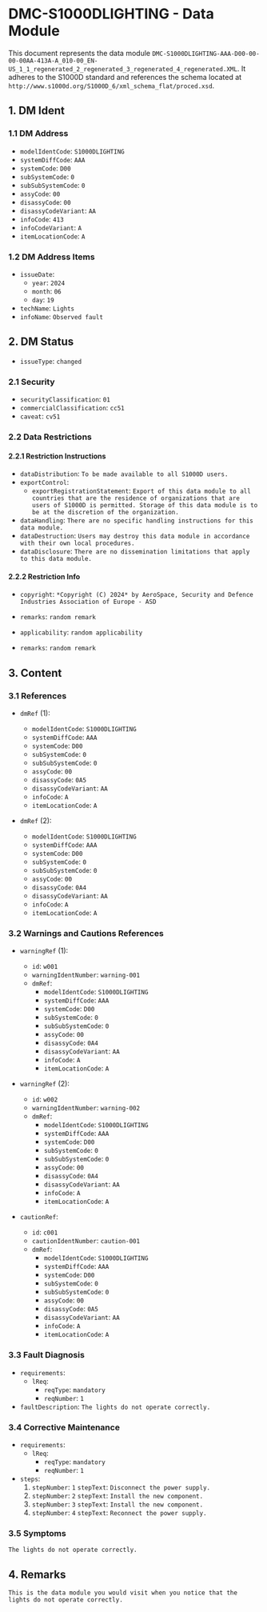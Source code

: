 # DMC-S1000DLIGHTING - Data Module

This document represents the data module `DMC-S1000DLIGHTING-AAA-D00-00-00-00AA-413A-A_010-00_EN-US_1_1_regenerated_2_regenerated_3_regenerated_4_regenerated.XML`. It adheres to the S1000D standard and references the schema located at `http://www.s1000d.org/S1000D_6/xml_schema_flat/proced.xsd`.

## 1. DM Ident

### 1.1 DM Address

*   `modelIdentCode`: `S1000DLIGHTING`
*   `systemDiffCode`: `AAA`
*   `systemCode`: `D00`
*   `subSystemCode`: `0`
*   `subSubSystemCode`: `0`
*   `assyCode`: `00`
*   `disassyCode`: `00`
*   `disassyCodeVariant`: `AA`
*   `infoCode`: `413`
*   `infoCodeVariant`: `A`
*   `itemLocationCode`: `A`

### 1.2 DM Address Items

*   `issueDate`:
    *   `year`: `2024`
    *   `month`: `06`
    *   `day`: `19`
*   `techName`: `Lights`
*   `infoName`: `Observed fault`

## 2. DM Status

*   `issueType`: `changed`

### 2.1 Security

*   `securityClassification`: `01`
*   `commercialClassification`: `cc51`
*   `caveat`: `cv51`

### 2.2 Data Restrictions

#### 2.2.1 Restriction Instructions

*   `dataDistribution`: `To be made available to all S1000D users.`
*   `exportControl`:
    *   `exportRegistrationStatement`: `Export of this data module to all countries that are the residence of organizations that are users of S1000D is permitted. Storage of this data module is to be at the discretion of the organization.`
*   `dataHandling`: `There are no specific handling instructions for this data module.`
*   `dataDestruction`: `Users may destroy this data module in accordance with their own local procedures.`
*   `dataDisclosure`: `There are no dissemination limitations that apply to this data module.`

#### 2.2.2 Restriction Info

*   `copyright`: `*Copyright (C) 2024* by AeroSpace, Security and Defence Industries Association of Europe - ASD`

*   `remarks`: `random remark`
*   `applicability`: `random applicability`
*   `remarks`: `random remark`

## 3. Content

### 3.1 References

*   `dmRef` (1):
    *   `modelIdentCode`: `S1000DLIGHTING`
    *   `systemDiffCode`: `AAA`
    *   `systemCode`: `D00`
    *   `subSystemCode`: `0`
    *   `subSubSystemCode`: `0`
    *   `assyCode`: `00`
    *   `disassyCode`: `0A5`
    *   `disassyCodeVariant`: `AA`
    *   `infoCode`: `A`
    *   `itemLocationCode`: `A`

*   `dmRef` (2):
    *   `modelIdentCode`: `S1000DLIGHTING`
    *   `systemDiffCode`: `AAA`
    *   `systemCode`: `D00`
    *   `subSystemCode`: `0`
    *   `subSubSystemCode`: `0`
    *   `assyCode`: `00`
    *   `disassyCode`: `0A4`
    *   `disassyCodeVariant`: `AA`
    *   `infoCode`: `A`
    *   `itemLocationCode`: `A`

### 3.2 Warnings and Cautions References

*   `warningRef` (1):
    *   `id`: `w001`
    *   `warningIdentNumber`: `warning-001`
    *   `dmRef`:
        *   `modelIdentCode`: `S1000DLIGHTING`
        *   `systemDiffCode`: `AAA`
        *   `systemCode`: `D00`
        *   `subSystemCode`: `0`
        *   `subSubSystemCode`: `0`
        *   `assyCode`: `00`
        *   `disassyCode`: `0A4`
        *   `disassyCodeVariant`: `AA`
        *   `infoCode`: `A`
        *   `itemLocationCode`: `A`

*   `warningRef` (2):
    *   `id`: `w002`
    *   `warningIdentNumber`: `warning-002`
    *   `dmRef`:
        *   `modelIdentCode`: `S1000DLIGHTING`
        *   `systemDiffCode`: `AAA`
        *   `systemCode`: `D00`
        *   `subSystemCode`: `0`
        *   `subSubSystemCode`: `0`
        *   `assyCode`: `00`
        *   `disassyCode`: `0A4`
        *   `disassyCodeVariant`: `AA`
        *   `infoCode`: `A`
        *   `itemLocationCode`: `A`

*   `cautionRef`:
    *   `id`: `c001`
    *   `cautionIdentNumber`: `caution-001`
    *   `dmRef`:
        *   `modelIdentCode`: `S1000DLIGHTING`
        *   `systemDiffCode`: `AAA`
        *   `systemCode`: `D00`
        *   `subSystemCode`: `0`
        *   `subSubSystemCode`: `0`
        *   `assyCode`: `00`
        *   `disassyCode`: `0A5`
        *   `disassyCodeVariant`: `AA`
        *   `infoCode`: `A`
        *   `itemLocationCode`: `A`

### 3.3 Fault Diagnosis

*   `requirements`:
    *   `lReq`:
        *   `reqType`: `mandatory`
        *   `reqNumber`: `1`
*   `faultDescription`: `The lights do not operate correctly.`

### 3.4 Corrective Maintenance

*   `requirements`:
    *   `lReq`:
        *   `reqType`: `mandatory`
        *   `reqNumber`: `1`
*   `steps`:
    1.  `stepNumber`: `1`
        `stepText`: `Disconnect the power supply.`
    2.  `stepNumber`: `2`
        `stepText`: `Install the new component.`
    3.  `stepNumber`: `3`
        `stepText`: `Install the new component.`
    4.  `stepNumber`: `4`
        `stepText`: `Reconnect the power supply.`

### 3.5 Symptoms

`The lights do not operate correctly.`

## 4. Remarks

`This is the data module you would visit when you notice that the lights do not operate correctly.`